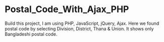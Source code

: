 # Postal_Code_With_Ajax_PHP
Build this project, I am using PHP, JavaScript, jQuery, Ajax. Here we found postal code by selecting Division, District, Thana &amp; Union. It shows only Bangladeshi postal code.
